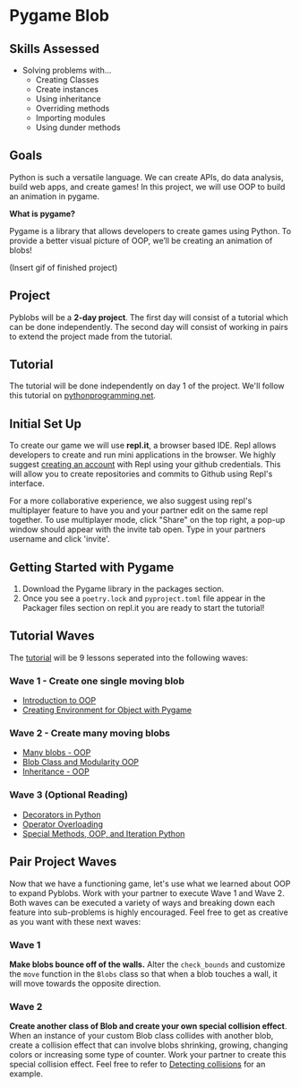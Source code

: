 # Pygame Blob

## Skills Assessed
- Solving problems with… 
    - Creating Classes
    - Create instances 
    - Using inheritance
    - Overriding methods 
    - Importing modules 
    - Using dunder methods

## Goals
Python is such a versatile language. We can create APIs, do data analysis, build web apps, and create games! In this project, we will use OOP to build an animation in pygame. 

**What is pygame?**

Pygame is a library that allows developers to create games using Python.
To provide a better visual picture of OOP, we’ll be creating an animation of blobs! 

(Insert gif of finished project)


## Project

Pyblobs will be a **2-day project**. The first day will consist of a tutorial which can be done independently. The second day will consist of working in pairs to extend the project made from the tutorial.


## Tutorial

The tutorial will be done independently on day 1 of the project. We'll follow this tutorial on [pythonprogramming.net](https://pythonprogramming.net/object-oriented-programming-introduction-intermediate-python-tutorial/). 


## Initial Set Up

To create our game we will use **repl.it**, a browser based IDE. Repl allows developers to create and run mini applications in the browser. We highly suggest [creating an account](https://repl.it/signup) with Repl using your github credentials. This will allow you to create repositories and commits to Github using Repl's interface. 

For a more collaborative experience, we also suggest using repl's multiplayer feature to have you and your partner edit on the same repl together. To use multiplayer mode, click "Share" on the top right, a pop-up window should appear with the invite tab open. Type in your partners username and click 'invite'. 


## Getting Started with Pygame 

1) Download the Pygame library in the packages section. 
2) Once you see a `poetry.lock` and `pyproject.toml` file appear in the Packager files section on repl.it you are ready to start the tutorial!

## Tutorial Waves
The [tutorial](https://pythonprogramming.net/object-oriented-programming-introduction-intermediate-python-tutorial/) will be 9 lessons seperated into the following waves:

### Wave 1 - Create one single moving blob
- [Introduction to OOP](https://pythonprogramming.net/object-oriented-programming-introduction-intermediate-python-tutorial/)
- [Creating Environment for Object with Pygame](https://pythonprogramming.net/creating-pygame-environment-intermediate-python-tutorial/)

### Wave 2 - Create many moving blobs
- [Many blobs - OOP](https://pythonprogramming.net/many-blob-objects-intermediate-python-tutorial/)
- [Blob Class and Modularity OOP](https://pythonprogramming.net/class-object-modularity-intermediate-python-tutorial/)
- [Inheritance - OOP](https://pythonprogramming.net/inheritance-object-oriented-programming-intermediate-python-tutorial/)

### Wave 3 (Optional Reading)
- [Decorators in Python](https://pythonprogramming.net/decorators-intermediate-python-tutorial/) 
- [Operator Overloading](https://pythonprogramming.net/operator-overloading-intermediate-python-tutorial/) 
- [Special Methods, OOP, and Iteration Python](https://pythonprogramming.net/special-methods-iteration-intermediate-python-tutorial/)


## Pair Project Waves

Now that we have a functioning game, let's use what we learned about OOP to expand Pyblobs. Work with your partner to execute Wave 1 and Wave 2. Both waves can be executed a variety of ways and breaking down each feature into sub-problems is highly encouraged. Feel free to get as creative as you want with these next waves:

### Wave 1

**Make blobs bounce off of the walls.** Alter the `check_bounds` and customize the `move` function in the `Blobs` class so that when a blob touches a wall, it will move towards the opposite direction.

### Wave 2

**Create another class of Blob and create your own special collision effect**. When an instance of your custom Blob class collides with another blob, create a collision effect that can involve blobs shrinking, growing, changing colors or increasing some type of counter. Work your partner to create this special collision effect. Feel free to refer to [Detecting collisions](https://pythonprogramming.net/detecting-collisions-intermediate-python-tutorial/) for an example.


